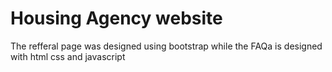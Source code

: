 # Housing Agency website
The refferal page was designed using bootstrap while the FAQa is designed with html css and javascript
